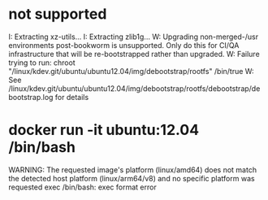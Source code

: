 # not supported


I: Extracting xz-utils...
I: Extracting zlib1g...
W: Upgrading non-merged-/usr environments post-bookworm is unsupported. Only do this for CI/QA infrastructure that will be re-bootstrapped rather than upgraded.
W: Failure trying to run: chroot "/linux/kdev.git/ubuntu/ubuntu12.04/img/debootstrap/rootfs" /bin/true
W: See /linux/kdev.git/ubuntu/ubuntu12.04/img/debootstrap/rootfs/debootstrap/debootstrap.log for details


# docker run -it ubuntu:12.04 /bin/bash
WARNING: The requested image's platform (linux/amd64) does not match the detected host platform (linux/arm64/v8) and no specific platform was requested
exec /bin/bash: exec format error



